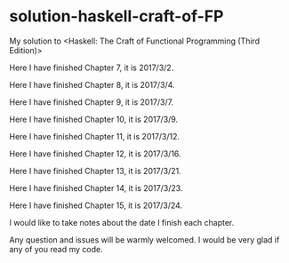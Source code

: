 # solution-haskell-craft-of-FP
My solution to &lt;Haskell: The Craft of Functional Programming (Third Edition)>

Here I have finished Chapter 7, it is 2017/3/2.

Here I have finished Chapter 8, it is 2017/3/4.

Here I have finished Chapter 9, it is 2017/3/7.

Here I have finished Chapter 10, it is 2017/3/9.

Here I have finished Chapter 11, it is 2017/3/12.

Here I have finished Chapter 12, it is 2017/3/16.

Here I have finished Chapter 13, it is 2017/3/21.

Here I have finished Chapter 14, it is 2017/3/23.

Here I have finished Chapter 15, it is 2017/3/24.

I would like to take notes about the date I finish each chapter.

Any question and issues will be warmly welcomed. I would be very glad if any of you read my code.
